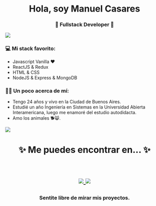 <h1 align="center"> Hola, soy Manuel Casares </h1>
<h3 align="center">🚀 Fullstack Developer 🚀</h3>

<img src="https://yata-apix-a9caea66-ad78-425f-aa08-e292558ebb65.lss.locawebcorp.com.br/b7c7dbff38ae4f419c94ce8d2254b9d9.png"> 

### 💻 Mi stack favorito:
- Javascript Vanilla ❤
- ReactJS & Redux
- HTML & CSS
- NodeJS & Express & MongoDB

### 👨‍🦱 Un poco acerca de mí:
- Tengo 24 años y vivo en la Ciudad de Buenos Aires.
- Estudié un año Ingeniería en Sistemas en la Universidad Abierta Interamericana, luego me enamoré del estudio autodidacta.
- Amo los animales 🐕😸.

<img src="https://yata-apix-a9caea66-ad78-425f-aa08-e292558ebb65.lss.locawebcorp.com.br/b7c7dbff38ae4f419c94ce8d2254b9d9.png"> 

<h1 align="center">
✨ Me puedes encontrar en... ✨
  
  <p align="center"><br/>
   <a href="https://www.linkedin.com/in/manuelcasares/">
    <img src="https://img.shields.io/static/v1?label=linkedin&message=manuel-casares&color=blue">
  </a>
  
  <a href="https://portfolio-manuelcasares.netlify.app/">
    <img src="https://img.shields.io/static/v1?label=portfolio&message=manuel-casares&color=red">
  </a>
</p>
</h1>

<h3 align="center"><strong> Sentite libre de mirar mis proyectos. </strong> </h3>
